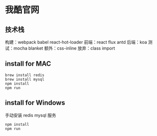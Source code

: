 # 我酷官网

## 技术栈

构建：webpack babel react-hot-loader
前端：react flux antd
后端：koa
测试：mocha blanket
额外：css-inline
放弃：class import

## install for MAC

```shell
brew install redis
brew install mysql
npm install
npm run
```

## install for Windows
手动安装 redis mysql 服务

```shell
npm install
npm run
```


